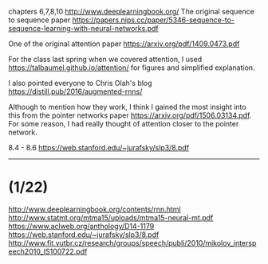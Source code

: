 chapters 6,7,8,10 http://www.deeplearningbook.org/
The original sequence to sequence paper https://papers.nips.cc/paper/5346-sequence-to-sequence-learning-with-neural-networks.pdf

One of the original attention paper https://arxiv.org/pdf/1409.0473.pdf

For the class last spring when we covered attention, I used https://talbaumel.github.io/attention/ for figures and simplified explanation.

I also pointed everyone to Chris Olah's blog https://distill.pub/2016/augmented-rnns/

Although to mention how they work, I think I gained the most insight into this from the pointer networks paper https://arxiv.org/pdf/1506.03134.pdf. For some reason, I had really thought of attention closer to the pointer network. 


8.4 - 8.6 https://web.stanford.edu/~jurafsky/slp3/8.pdf 

---
# (1/22)

http://www.deeplearningbook.org/contents/rnn.html
http://www.statmt.org/mtma15/uploads/mtma15-neural-mt.pdf
https://www.aclweb.org/anthology/D14-1179
https://web.stanford.edu/~jurafsky/slp3/8.pdf
http://www.fit.vutbr.cz/research/groups/speech/publi/2010/mikolov_interspeech2010_IS100722.pdf
